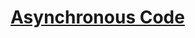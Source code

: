 # [Asynchronous Code](https://www.theodinproject.com/lessons/node-path-javascript-asynchronous-code)
